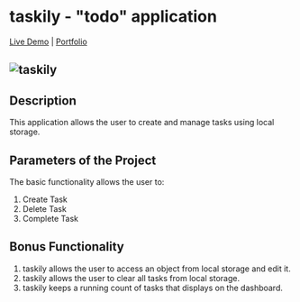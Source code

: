 # taskily - "todo" application

[Live Demo](https://determined-rosalind-6e2ecb.netlify.app/app.html) |
[Portfolio](https://kaseywahl.io/)

![taskily](https://user-images.githubusercontent.com/77030627/115642240-36299180-a2e0-11eb-9ba5-3803dee984d7.png)
---

## Description

This application allows the user to create and manage tasks using local storage.

## Parameters of the Project

The basic functionality allows the user to:

1. Create Task
2. Delete Task
3. Complete Task

## Bonus Functionality

1. taskily allows the user to access an object from local storage and edit it.
2. taskily allows the user to clear all tasks from local storage.
3. taskily keeps a running count of tasks that displays on the dashboard.
